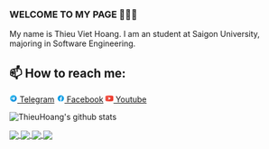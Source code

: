 ### WELCOME TO MY PAGE 👋👋👋
My name is Thieu Viet Hoang. I am an student at Saigon University, majoring in Software Engineering.<br>
## 📫 How to reach me: 

[![Telegram](https://github.com/thieuhoang2002/thieuhoang2002/blob/main/Icon%20socials/icons8-telegram-app-48%20(1).png) Telegram](https://t.me/thhoang0903) [![Facebook](https://github.com/thieuhoang2002/thieuhoang2002/blob/main/Icon%20socials/icons8-facebook-48%20(1).png) Facebook](https://www.facebook.com/thieuhoang0903/) [![Youtube](https://github.com/thieuhoang2002/thieuhoang2002/blob/main/Icon%20socials/icons8-youtube-logo-24%20(1).png) Youtube](https://www.youtube.com/thieuhoangofficial)



![ThieuHoang's github stats](https://github-readme-stats-git-masterrstaa-rickstaa.vercel.app/api?username=thieuhoang2002&show_icons=true&theme=tokyonight&hide=contribs,prs,issues)

<a href="https://github.com/thieuhoang2002/CSHARP-FIVECHIP-MART-PROJECT/">
  <!-- Change the `github-readme-stats.anuraghazra1.vercel.app` to `github-readme-stats.vercel.app`  -->
  <img align="center" src="https://github-readme-stats.anuraghazra1.vercel.app/api/pin/?username=thieuhoang2002&repo=CSHARP-FIVECHIP-MART-PROJECT&theme=radical" />
</a> 
<a href="https://github.com/thieuhoang2002/WEB2-PROJECT-VUTRUDONGHO/">
  <!-- Change the `github-readme-stats.anuraghazra1.vercel.app` to `github-readme-stats.vercel.app`  -->
  <img align="center" src="https://github-readme-stats.anuraghazra1.vercel.app/api/pin/?username=thieuhoang2002&repo=WEB2-PROJECT-VUTRUDONGHO&theme=merko" />
</a>
<a href="https://github.com/thieuhoang2002/WEB1-PROJECT---WATCH-SHOP/">
  <!-- Change the `github-readme-stats.anuraghazra1.vercel.app` to `github-readme-stats.vercel.app`  -->
  <img align="center" src="https://github-readme-stats.anuraghazra1.vercel.app/api/pin/?username=thieuhoang2002&repo=WEB1-PROJECT---WATCH-SHOP&theme=merko" />
</a>

<a href="https://github.com/thieuhoang2002/DO-AN-JAVA---CONG-NGHE-PHAN-MEM---QUAN-LY-CUA-HANG-BAN-COFFEE">
  <!-- Change the `github-readme-stats.anuraghazra1.vercel.app` to `github-readme-stats.vercel.app`  -->
  <img align="center" src="https://github-readme-stats.anuraghazra1.vercel.app/api/pin/?username=thieuhoang2002&repo=DO-AN-JAVA---CONG-NGHE-PHAN-MEM---QUAN-LY-CUA-HANG-BAN-COFFEE&theme=gruvbox" />
</a>    

